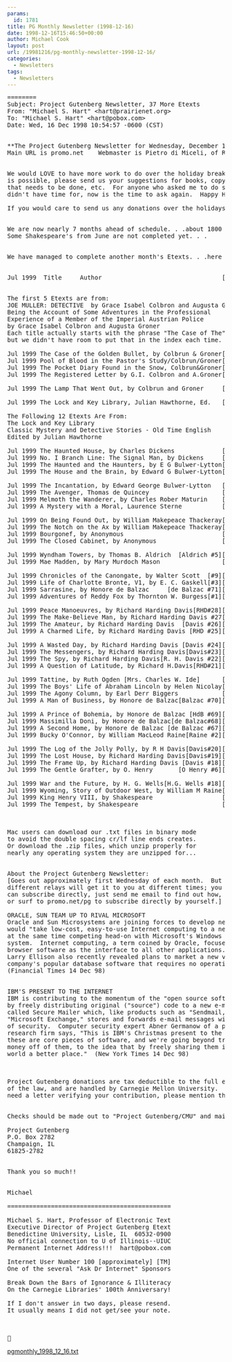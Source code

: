 ```yaml
---
params:
  id: 1781
title: PG Monthly Newsletter (1998-12-16)
date: 1998-12-16T15:46:50+00:00
author: Michael Cook
layout: post
url: /19981216/pg-monthly-newsletter-1998-12-16/
categories:
  - Newsletters
tags:
  - Newsletters
---
```

<pre>========
Subject: Project Gutenberg Newsletter, 37 More Etexts
From: "Michael S. Hart" &lt;hart@prairienet.org&gt;
To: "Michael S. Hart" &lt;hart@pobox.com&gt;
Date: Wed, 16 Dec 1998 10:54:57 -0600 (CST)


**The Project Gutenberg Newsletter for Wednesday, December 16, 1998***
Main URL is promo.net    Webmaster is Pietro di Miceli, of Rome, Italy


We would LOVE to have more work to do over the holiday break. . .if it
is possible, please send us your suggestions for books, copyright work
that needs to be done, etc.  For anyone who asked me to do something I
didn't have time for, now is the time to ask again.  Happy Holidays!!!

If you would care to send us any donations over the holidays see end.


We are now nearly 7 months ahead of schedule. . .about 1800 Etexts . .
Some Shakespeare's from June are not completed yet. . .


We have managed to complete another month's Etexts. . .here they are!!


Jul 1999  Title     Author                                 [filename.ext ####


The first 5 Etexts are from:
JOE MULLER: DETECTIVE  by Grace Isabel Colbron and Augusta Groner
Being the Account of Some Adventures in the Professional
Experience of a Member of the Imperial Austrian Police
by Grace Isabel Colbron and Augusta Groner
Each title actually starts with the phrase "The Case of The"
but we didn't have room to put that in the index each time.

Jul 1999 The Case of the Golden Bullet, by Colbrun & Groner[cotgbxxx.xxx]1838
Jul 1999 Pool of Blood in the Pastor's Study/Colbrun/Groner[pbipsxxx.xxx]1837
Jul 1999 The Pocket Diary Found in the Snow, Colbrun&Groner[pdfisxxx.xxx]1834
Jul 1999 The Registered Letter by G.I. Colbron and A.Groner[rgstlxxx.xxx]1833

Jul 1999 The Lamp That Went Out, by Colbrun and Groner     [tltwoxxx.xxx]1832

Jul 1999 The Lock and Key Library, Julian Hawthorne, Ed.   [lckylxxx.xxx[1831

The Following 12 Etexts Are From:
The Lock and Key Library
Classic Mystery and Detective Stories - Old Time English
Edited by Julian Hawthorne

Jul 1999 The Haunted House, by Charles Dickens             [lckylxxx.xxx[1831
Jul 1999 No. I Branch Line: The Signal Man, by Dickens     [lckylxxx.xxx[1831
Jul 1999 The Haunted and the Haunters, by E G Bulwer-Lytton[lckylxxx.xxx[1831
Jul 1999 The House and the Brain, by Edward G Bulwer-Lytton[lckylxxx.xxx[1831

Jul 1999 The Incantation, by Edward George Bulwer-Lytton   [lckylxxx.xxx[1831
Jul 1999 The Avenger, Thomas de Quincey                    [lckylxxx.xxx[1831
Jul 1999 Melmoth the Wanderer, by Charles Rober Maturin    [lckylxxx.xxx[1831
Jul 1999 A Mystery with a Moral, Laurence Sterne           [lckylxxx.xxx[1831

Jul 1999 On Being Found Out, by William Makepeace Thackeray[lckylxxx.xxx[1831
Jul 1999 The Notch on the Ax by William Makepeace Thackeray[lckylxxx.xxx[1831
Jul 1999 Bourgonef, by Anonymous                           [lckylxxx.xxx[1831
Jul 1999 The Closed Cabinet, by Anonymous                  [lckylxxx.xxx[1831

Jul 1999 Wyndham Towers, by Thomas B. Aldrich  [Aldrich #5][wndhmxxx.xxx]1830
Jul 1999 Mae Madden, by Mary Murdoch Mason                 [mmmmmxxx.xxx]1829

Jul 1999 Chronicles of the Canongate, by Walter Scott  [#9][cnngtxxx.xxx]1828
Jul 1999 Life of Charlotte Bronte, V1, by E. C. Gaskell[#3][1locbxxx.xxx]1827
Jul 1999 Sarrasine, by Honore de Balzac     [de Balzac #71][srrsnxxx.xxx]1826
Jul 1999 Adventures of Reddy Fox by Thornton W. Burgess[#1][rdyfxxxx.xxx]1825

Jul 1999 Peace Manoeuvres, by Richard Harding Davis[RHD#28][pcmnvxxx.xxx]1824
Jul 1999 The Make-Believe Man, by Richard Harding Davis #27[mbmanxxx.xxx]1823
Jul 1999 The Amateur, by Richard Harding Davis  [Davis #26][thmtrxxx.xxx]1822
Jul 1999 A Charmed Life, by Richard Harding Davis [RHD #25][chmlfxxx.xxx]1821

Jul 1999 A Wasted Day, by Richard Harding Davis [Davis #24][wstdyxxx.xxx]1820
Jul 1999 The Messengers, by Richard Harding Davis[Davis#23][msgrsxxx.xxx]1819
Jul 1999 The Spy, by Richard Harding Davis[R. H. Davis #22][thspyxxx.xxx]1818
Jul 1999 A Question of Latitude, by Richard H.Davis[RHD#21][qlttdxxx.xxx]1817

Jul 1999 Tattine, by Ruth Ogden [Mrs. Charles W. Ide]      [tttnexxx.xxx]1816
Jul 1999 The Boys' Life of Abraham Lincoln by Helen Nicolay[bloalxxx.xxx]1815
Jul 1999 The Agony Column, by Earl Derr Biggers            [gnyclxxx.xxx]1814
Jul 1999 A Man of Business, by Honore de Balzac[Balzac #70][mnbusxxx.xxx]1813

Jul 1999 A Prince of Bohemia, by Honore de Balzac [HdB #69][prbhmxxx.xxx]1812
Jul 1999 Massimilla Doni, by Honore de Balzac[de Balzac#68][msmdnxxx.xxx]1811
Jul 1999 A Second Home, by Honore de Balzac [de Balzac #67][2ndhmxxx.xxx]1810
Jul 1999 Bucky O'Connor, by William MacLeod Raine[Raine #2][bkcnrxxx.xxx]1809

Jul 1999 The Log of the Jolly Polly, by R H Davis[Davis#20][jlplyxxx.xxx]1808
Jul 1999 The Lost House, by Richard Harding Davis[Davis#19][lsthsxxx.xxx]1807
Jul 1999 The Frame Up, by Richard Harding Davis [Davis #18][frmupxxx.xxx]1806
Jul 1999 The Gentle Grafter, by O. Henry       [O Henry #6][grftrxxx.xxx]1805

Jul 1999 War and the Future, by H. G. Wells[H.G. Wells #18][wrftrxxx.xxx]1804
Jul 1999 Wyoming, Story of Outdoor West, by William M Raine[wymngxxx.xxx]1803
Jul 1999 King Henry VIII, by Shakespeare                   [1ws4211x.xxx]1802
Jul 1999 The Tempest, by Shakespeare                       [1ws4111x.xxx]1801



Mac users can download our .txt files in binary mode
to avoid the double spacing cr/lf line ends creates.
Or download the .zip files, which unzip properly for
nearly any operating system they are unzipped for...


About the Project Gutenberg Newsletter:
[Goes out approximately first Wednesday of each month.  But
different relays will get it to you at different times; you
can subscribe directly, just send me email to find out how,
or surf to promo.net/pg to subscribe directly by yourself.]

ORACLE, SUN TEAM UP TO RIVAL MICROSOFT
Oracle and Sun Microsystems are joining forces to develop new software that
would "take low-cost, easy-to-use Internet computing to a new level" while
at the same time competing head-on with Microsoft's Windows operating
system.  Internet computing, a term coined by Oracle, focuses on using
browser software as the interface to all other applications.  Oracle CEO
Larry Ellison also recently revealed plans to market a new version of the
company's popular database software that requires no operating system.
(Financial Times 14 Dec 98)


IBM'S PRESENT TO THE INTERNET
IBM is contributing to the momentum of the "open source software" movement
by freely distributing original ("source") code to a new e-mail program
called Secure Mailer which, like products such as "Sendmail," "Q Mail," and
"Microsoft Exchange," stores and forwards e-mail messages with a high degree
of security.  Computer security expert Abner Germanow of a prominent market
research firm says, "This is IBM's Christmas present to the Internet.  For
these are core pieces of software, and we're going beyond trying to make
money off of them, to the idea that by freely sharing them it will make the
world a better place."  (New York Times 14 Dec 98)



Project Gutenberg donations are tax deductible to the full extents
of the law, and are handled by Carnegie Mellon University.  If you
need a letter verifying your contribution, please mention that.


Checks should be made out to "Project Gutenberg/CMU" and mailed to:

Project Gutenberg
P.O. Box 2782
Champaign, IL
61825-2782


Thank you so much!!


Michael

=============================================

Michael S. Hart, Professor of Electronic Text
Executive Director of Project Gutenberg Etext
Benedictine University, Lisle, IL  60532-0900
No official connection to U of Illinois--UIUC
Permanent Internet Address!!!  hart@pobox.com

Internet User Number 100 [approximately] [TM]
One of the several "Ask Dr Internet" Sponsors

Break Down the Bars of Ignorance & Illiteracy
On the Carnegie Libraries' 100th Anniversary!

If I don't answer in two days, please resend.
It usually means I did not get/see your note.



</pre>

<a href="/nl_archives/1989-2000/pgmonthly_1998_12_16.txt" target="_blank" rel="nofollow">pgmonthly_1998_12_16.txt</a>
